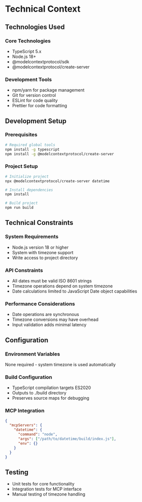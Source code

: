# Technical Context

## Technologies Used

### Core Technologies
- TypeScript 5.x
- Node.js 18+
- @modelcontextprotocol/sdk
- @modelcontextprotocol/create-server

### Development Tools
- npm/yarn for package management
- Git for version control
- ESLint for code quality
- Prettier for code formatting

## Development Setup

### Prerequisites
```bash
# Required global tools
npm install -g typescript
npm install -g @modelcontextprotocol/create-server
```

### Project Setup
```bash
# Initialize project
npx @modelcontextprotocol/create-server datetime

# Install dependencies
npm install

# Build project
npm run build
```

## Technical Constraints

### System Requirements
- Node.js version 18 or higher
- System with timezone support
- Write access to project directory

### API Constraints
- All dates must be valid ISO 8601 strings
- Timezone operations depend on system timezone
- Date calculations limited to JavaScript Date object capabilities

### Performance Considerations
- Date operations are synchronous
- Timezone conversions may have overhead
- Input validation adds minimal latency

## Configuration

### Environment Variables
None required - system timezone is used automatically

### Build Configuration
- TypeScript compilation targets ES2020
- Outputs to ./build directory
- Preserves source maps for debugging

### MCP Integration
```json
{
  "mcpServers": {
    "datetime": {
      "command": "node",
      "args": ["/path/to/datetime/build/index.js"],
      "env": {}
    }
  }
}
```

## Testing
- Unit tests for core functionality
- Integration tests for MCP interface
- Manual testing of timezone handling
